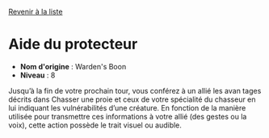 [Revenir à la liste](list.md)

# Aide du protecteur

 * **Nom d'origine** : Warden's Boon
 * **Niveau** : 8


<p>Jusqu’à la fin de votre prochain tour, vous conférez à un allié les avan tages décrits dans Chasser une proie et ceux de votre spécialité du chasseur en lui indiquant les vulnérabilités d’une créature. En fonction de la manière utilisée pour transmettre ces informations à votre allié (des gestes ou la voix), cette action possède le trait visuel ou audible.</p>